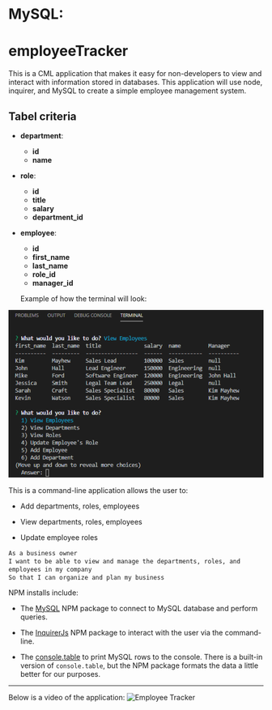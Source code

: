 # MySQL:
# employeeTracker

This is a CML application that makes it easy for non-developers to view and interact with information stored in databases. This application will use node, inquirer, and MySQL to create a simple employee management system.

## Tabel criteria

* **department**:

  * **id** 
  * **name** 

* **role**:

  * **id** 
  * **title** 
  * **salary** 
  * **department_id** 

* **employee**:

  * **id** 
  * **first_name** 
  * **last_name** 
  * **role_id** 
  * **manager_id** 

  Example of how the terminal will look:

![TTerminal Screenshot](Images/terminalSS.png?raw=true)
  
This is a command-line application allows the user to:

  * Add departments, roles, employees

  * View departments, roles, employees

  * Update employee roles


```
As a business owner
I want to be able to view and manage the departments, roles, and employees in my company
So that I can organize and plan my business
```

NPM installs include:

* The [MySQL](https://www.npmjs.com/package/mysql) NPM package to connect to MySQL database and perform queries.

* The [InquirerJs](https://www.npmjs.com/package/inquirer/v/0.2.3) NPM package to interact with the user via the command-line.

* The [console.table](https://www.npmjs.com/package/console.table) to print MySQL rows to the console. There is a built-in version of `console.table`, but the NPM package formats the data a little better for our purposes.
- - - 
Below is a video of the application:
![Employee Tracker](Assets/employee-tracker.gif)